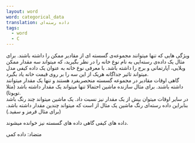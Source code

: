 ```yaml
---
layout: word
word: categorical_data
translation: داده رسته‌ای
tags:
  - word
  - C
---
```



ویژگی هایی که تنها میتوانند مجموعه‌ی گسسته ای از مقادیر ممکن را داشته باشند. برای مثال یک داده‌ی رسته‌ایی به نام نوع خانه را در نظر بگیرید، که میتواند سه مقدار ممکن ویلایی، آپارتمانی و برج را داشته باشد. با معرفی نوع خانه به عنوان یک داده کیفی مدل میتواند تاثیر جداگانه هریک از این سه  را بر روی قیمت  خانه یاد بگیرد.\
گاهی اوقات مقادیر در مجموعه گسسته منحصربفرد هستند و تنها یک مقدار میتوانند داشته باشند. برای مثال سازنده ماشین  احتمالا تنها میتواند یک مقدار داشته باشد (مثلا تویوتا).\
در سایر اوقات  میتوان بیش از یک مقدار نیز نسبت داد. یک ماشین میتواند چند رنگ باشد بنابراین داده رسته‌ای رنگ ماشین یک مثال از است که میتواند چندین مقدار داشته باشد. (برای مثال قرمز و سفید.)

داده های کیفی گاهی داده های گسسته نیز خوانده میشوند.

متضاد: داده کمی